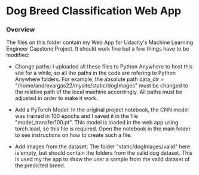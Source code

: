 # Dog Breed Classification Web App

### Overview

The files on this folder contain my Web App for Udacity's Machine Learning Engineer Capstone Project. It should work fine but a few things have to be modified:

* Change paths: I uploaded all these files to Python Anywhere to host this site for a while, so all the paths in the code are refering to Python Anywhere folders. For example, the absolute path data_dir = "/home/andrevargas22/mysite/static/dogImages" must be changed to the relative path of the local machine accordingly. All paths must be adjusted in order to make it work.

* Add a PyTorch Model: In the original project notebook, the CNN model was trained in 100 epochs and I saved it in the file "model_transfer100.pt". This model is loaded in the web app using torch.load, so this file is required. Open the notebook in the main folder to see instructions on how to create such a file.

* Add images from the dataset: The folder "static/dogImages/valid" here is empty, but should contain the folders from the valid dog dataset. This is used my the app to show the user a sample from the valid dataset of the predicted breed.
